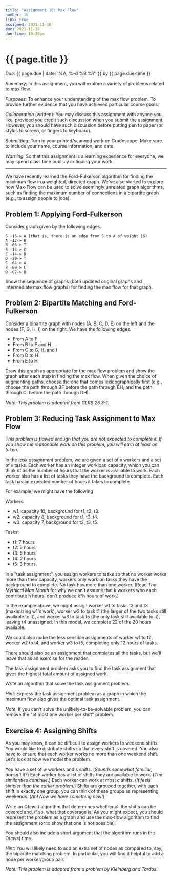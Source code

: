 ```yaml
---
title: "Assignment 10: Max Flow"
number: 10
link: true
assigned: 2021-11-10
due: 2021-11-18
due-time: 10:30pm
---
```

# {{ page.title }}

*Due*: {{ page.due | date: '%A, %-d %B %Y' }} by {{ page.due-time }}

*Summary*: In this assignment, you will explore a variety of problems
related to max flow.

*Purposes*: To enhance your understanding of the max flow problem.
To provide further evidence that you have achieved particular
course goals.

*Collaboration* (written): You may discuss this assignment with
anyone you like, provided you credit such discussion when you submit
the assignment.  However, you should have such discussion before putting
pen to paper (or stylus to screen, or fingers to keyboard).

*Submitting*: Turn in your printed/scanned work on Gradescope.  Make
sure to include your name, course information, and date.

*Warning*: So that this assignment is a learning experience for everyone,
we may spend class time publicly critiquing your work.

---

We have recently learned the Ford-Fulkerson algorithm for finding the
maximum flow in a weighted, directed graph.  We've also started to 
explore how Max-Flow can be used to solve seemingly unrelated graph
algorithms, such as finding the maximum number of connections in
a bipartite graph (e.g., to assign people to jobs).

## Problem 1: Applying Ford-Fulkerson

Consider graph given by the following edges.

```
S -16-> A (that is, there is an edge from S to A of weight 16)
A -12-> B
B -06-> T
S -13-> C
C -14-> D
D -20-> T
C -04-> A
B -09-> C
D -07-> B
```

Show the sequence of graphs (both updated original
graphs and intermediate max flow graphs) for finding 
the max flow for that graph.

## Problem 2: Bipartite Matching and Ford-Fulkerson

Consider a bipartite graph with nodes (A, B, C, D, E) on the left
and the nodes (F, G, H, I) on the right.  We have the following edges.

* From A to F
* From B to F and H
* From C to G, H, and I
* From D to H
* From E to H

Draw this graph as appropriate for the max flow problem and show
the graph after each step in finding the max flow.  When given the
choice of augmenting paths, choose the one that comes lexicographically
first (e.g., choose the path through BF before the path through BH,
and the path through CI before the path through DH).

_Note: This problem is adapted from CLRS 26.3-1._

## Problem 3: Reducing Task Assignment to Max Flow

_This problem is flawed enough that you are not expected to complete it.
If you show me reasonable work on this problem, you will earn at least 
on token._

In the *task assignment* problem, we are given a set of `n` workers and
a set of `m` tasks.  Each worker has an integer workload capacity, which
you can think of as the number of hours that the worker is available to
work.  Each worker also has a list of tasks they have the background
to complete.  Each task has an expected number of hours it takes to
complete.

For example, we might have the following

Workers:

* w1: capacity 10, background for t1, t2, t3.
* w2: capacity 8, background for t1, t3, t4.
* w3: capacity 7, background for t2, t3, t5.

Tasks:

* t1: 7 hours
* t2: 5 hours
* t3: 5 hours
* t4: 2 hours
* t5: 3 hours

In a "task assignment", you assign workers to tasks so that no
worker works more than their capacity, workers only work on tasks
they have the background to complete.  No task has more than one
worker.  (Read _The Mythical Man Month_ for why we can't assume
that k workers who each contribute h hours, don't produce k\*h
hours of work.)

In the example above, we might assign worker w1 to tasks t2 and t3
(maximizing w1's work), worker w2 to task t1 (the larger of the
two tasks still available to it), and worker w3 to task t5 (the
only task still available to it), leaving t4 unassigned.  In
this model, we complete 22 of the 20 hours available.

We could also make the less sensible assignments of worker w1
to t2, worker w2 to t4, and worker w3 to t5, completing only
12 hours of tasks.

There should also be an assignment that completes all the tasks,
but we'll leave that as an exercise for the reader.

The task assignment problem asks you to find the task assignment
that gives the highest total amount of assigned work.

Write an algorithm that solve the task assignment problem.

_Hint_: Express the task assignment problem as a graph in which the
maximum flow also gives the optimal task assignment.

_Note_: If you can't solve the unlikely-to-be-solvable problem, you
can remove the "at most one worker per shift" problem.

## Exercise 4: Assigning Shifts

As you may know, it can be difficult to assign workers to weekend
shifts.  You would like to distribute shifts so that every shift
is covered.  You also have to ensure that each worker works no more
than one weekend shift.  Let's look at how we model the problem.

You have a set of _w_ workers and _s_ shifts.  (_Sounds somewhat familiar,
doesn't it?_)  Each worker has a list of shifts they are available
to work.  (_The similarities continue._)  Each worker can work at
most _c_ shifts.  (_It feels simpler than the earlier problem._)
Shifts are grouped together, with each shift in exactly one group;
you can think of these groups as representing weekends.  (_Ah!  Now
we have something new!_)

Write an O(_cws_) algorithm that determines whether all the shifts can be
covered and, if so, what that coverage is.  As you might expect,
you should represent the problem as a graph and use the max-flow algorithm
to find the assignment (or to show that one is not possible).

You should also include a short argument that the algorithm runs in the
O(_cws_) time.

_Hint_: You will likely need to add an extra set of nodes as compared
to, say, the bipartite matching problem.  In particular, you will find
it helpful to add a node per worker/group pair.

_Note: This problem is adapted from a problem by Kleinberg and Tardos._

